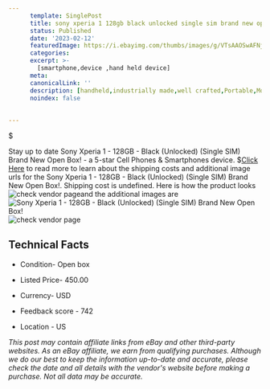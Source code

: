```yaml
---
      template: SinglePost
      title: sony xperia 1 128gb black unlocked single sim brand new open box 
      status: Published
      date: '2023-02-12'
      featuredImage: https://i.ebayimg.com/thumbs/images/g/VTsAAOSwAFNjrXFG/s-l225.jpg
      categories: 
      excerpt: >-
        [smartphone,device ,hand held device]
      meta:
      canonicalLink: ''
      description: [handheld,industrially made,well crafted,Portable,Mobile,Compact,Convenient,Lightweight,Maneuverable,Man-portable,Miniature,Carriable,Hand-held,Light,Holdable,Transportable,Mobile device,Pocket-sized,On-the-go,Wireless,Cordless,Compact size,Convenient size, smartphone,device ,hand held device]
      noindex: false
      
        
---
```

$

Stay up to date Sony Xperia 1 - 128GB - Black (Unlocked) (Single SIM) Brand New Open Box! - a 5-star Cell Phones & Smartphones device.
$[Click Here](https://www.ebay.com/itm/385321004246?hash=item59b6ebecd6%3Ag%3AVTsAAOSwAFNjrXFG&mkevt=1&mkcid=1&mkrid=711-53200-19255-0&campid=%253CePNCampaignId%253E&customid=%253CreferenceId%253E&toolid=10049) to read more to learn about the shipping costs and additional image urls for the Sony Xperia 1 - 128GB - Black (Unlocked) (Single SIM) Brand New Open Box!. Shipping cost is undefined. Here is how the product looks ![check vendor page](https://i.ebayimg.com/thumbs/images/g/VTsAAOSwAFNjrXFG/s-l225.jpg)and the additional images are![Sony Xperia 1 - 128GB - Black (Unlocked) (Single SIM) Brand New Open Box!](https://i.ebayimg.com/images/g/VTsAAOSwAFNjrXFG/s-l1600.jpg)![check vendor page](https://origin-galleryplus.ebayimg.com/ws/web/385321004246_2_0_1/225x225.jpg,https://origin-galleryplus.ebayimg.com/ws/web/385321004246_3_0_1/225x225.jpg,https://origin-galleryplus.ebayimg.com/ws/web/385321004246_4_0_1/225x225.jpg,https://origin-galleryplus.ebayimg.com/ws/web/385321004246_5_0_1/225x225.jpg,https://origin-galleryplus.ebayimg.com/ws/web/385321004246_6_0_1/225x225.jpg,https://origin-galleryplus.ebayimg.com/ws/web/385321004246_7_0_1/225x225.jpg,https://origin-galleryplus.ebayimg.com/ws/web/385321004246_8_0_1/225x225.jpg)



 ## Technical Facts 



     
      

 - Condition- Open box 


      

 - Listed Price- 450.00 


      

 - Currency- USD 


      

 - Feedback score - 742 


      

 - Location - US 


      
      

 *_This post may contain affiliate links from eBay and other third-party websites. As an eBay affiliate, we earn from qualifying purchases. Although we do our best to keep the information up-to-date and accurate, please check the date and all details with the vendor's website before making a purchase. Not all data may be accurate._*






